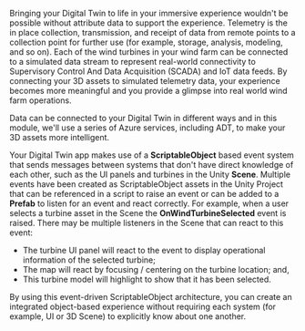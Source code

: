 Bringing your Digital Twin to life in your immersive experience wouldn't be possible without attribute data to support the experience.  Telemetry is the in place collection, transmission, and receipt of data from remote points to a collection point for further use (for example, storage, analysis, modeling, and so on).  Each of the wind turbines in your wind farm can be connected to a simulated data stream to represent real-world connectivity to Supervisory Control And Data Acquisition (SCADA) and IoT data feeds.  By connecting your 3D assets to simulated telemetry data, your experience becomes more meaningful and you provide a glimpse into real world wind farm operations.  

Data can be connected to your Digital Twin in different ways and in this module, we'll use a series of Azure services, including ADT, to make your 3D assets more intelligent.  

Your Digital Twin app makes use of a **ScriptableObject** based event system that sends messages between systems that don't have direct knowledge of each other, such as the UI panels and turbines in the Unity **Scene**. Multiple events have been created as ScriptableObject assets in the Unity Project that can be referenced in a script to raise an event or can be added to a **Prefab** to listen for an event and react correctly.  For example, when a user selects a turbine asset in the Scene the **OnWindTurbineSelected** event is raised. There may be multiple listeners in the Scene that can react to this event:

* The turbine UI panel will react to the event to display operational information of the selected turbine;
* The map will react by focusing / centering on the turbine location; and,
* This turbine model will highlight to show that it has been selected. 

By using this event-driven ScriptableObject architecture, you can create an integrated object-based experience without requiring each system (for example, UI or 3D Scene) to explicitly know about one another.